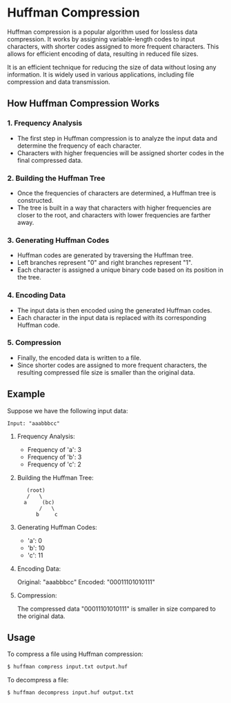 # Huffman Compression

Huffman compression is a popular algorithm used for lossless data compression. It works by assigning variable-length codes to input characters, with shorter codes assigned to more frequent characters. This allows for efficient encoding of data, resulting in reduced file sizes.

It is an efficient technique for reducing the size of data without losing any information. It is widely used in various applications, including file compression and data transmission.

## How Huffman Compression Works

### 1. Frequency Analysis
   - The first step in Huffman compression is to analyze the input data and determine the frequency of each character.
   - Characters with higher frequencies will be assigned shorter codes in the final compressed data.

### 2. Building the Huffman Tree
   - Once the frequencies of characters are determined, a Huffman tree is constructed.
   - The tree is built in a way that characters with higher frequencies are closer to the root, and characters with lower frequencies are farther away.

### 3. Generating Huffman Codes
   - Huffman codes are generated by traversing the Huffman tree.
   - Left branches represent "0" and right branches represent "1".
   - Each character is assigned a unique binary code based on its position in the tree.

### 4. Encoding Data
   - The input data is then encoded using the generated Huffman codes.
   - Each character in the input data is replaced with its corresponding Huffman code.

### 5. Compression
   - Finally, the encoded data is written to a file.
   - Since shorter codes are assigned to more frequent characters, the resulting compressed file size is smaller than the original data.

## Example

Suppose we have the following input data:

```
Input: "aaabbbcc"
```

1. Frequency Analysis:

   - Frequency of 'a': 3
   - Frequency of 'b': 3
   - Frequency of 'c': 2

2. Building the Huffman Tree:

   ```
      (root)
      /   \
     a     (bc)
          /   \
         b     c
   ```

3. Generating Huffman Codes:

   - 'a': 0
   - 'b': 10
   - 'c': 11

4. Encoding Data:

   Original: "aaabbbcc"
   Encoded: "00011101010111"

5. Compression:

   The compressed data "00011101010111" is smaller in size compared to the original data.

## Usage

To compress a file using Huffman compression:

```bash
$ huffman compress input.txt output.huf
```

To decompress a file:

```bash
$ huffman decompress input.huf output.txt
```
